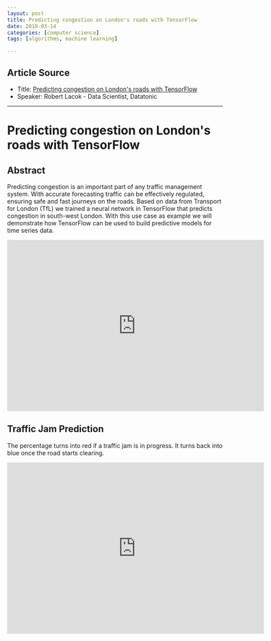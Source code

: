 ```yaml
---
layout: post
title: Predicting congestion on London's roads with TensorFlow
date: 2018-03-14
categories: [computer science]
tags: [algorithms, machine learning]

---
```


## Article Source
* Title: [Predicting congestion on London's roads with TensorFlow](https://www.youtube.com/watch?v=JtpvUwlsl94)
* Speaker: Robert Lacok -  Data Scientist, Datatonic 

---

# Predicting congestion on London's roads with TensorFlow

## Abstract

Predicting congestion is an important part of any traffic management system. With accurate forecasting traffic can be effectively regulated, ensuring safe and fast journeys on the roads. Based on data from Transport for London (TfL) we trained a neural network in TensorFlow that predicts congestion in south-west London. With this use case as example we will demonstrate how TensorFlow can be used to build predictive models for time series data. 

<iframe width="600" height="400" src="https://www.youtube.com/embed/JtpvUwlsl94" frameborder="0" allow="autoplay; encrypted-media" allowfullscreen></iframe>

## Traffic Jam Prediction

The percentage turns into red if a traffic jam is in progress. It turns back into blue once the road starts clearing.

<iframe width="600" height="400" src="https://www.youtube.com/embed/gOe-eI9PXtY" frameborder="0" allow="autoplay; encrypted-media" allowfullscreen></iframe>